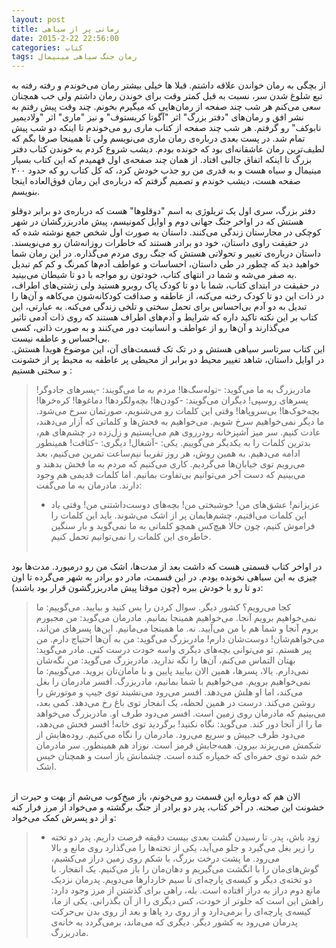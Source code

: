 ```yaml
---
layout: post
title: رمانی پر از سیاهی
date: 2015-2-22 22:56:00
categories: کتاب
tags: رمان جنگ سیاهی مینیمال
---
```

از بچگی به رمان خواندن علاقه داشتم. قبلا ها خیلی بیشتر رمان می‌خوندم و رفته رفته به تبع شلوغ شدن سر، نسبت به قبل کمتر وقت برای خوندن رمان داشتم ولی خب همچنان سعی می‌کنم هر شب چند صفحه از رمان‌هایی که میگیرم بخونم. چند وقت پیش رفتم به نشر افق و رمان‌های "دفتر بزرگ" اثر "آگوتا کریستوف" و نیز "ماری" اثر "ولادیمیر نابوکف" رو گرفتم. هر شب چند صفحه از کتاب ماری رو می‌خوندم تا اینکه دو شب پیش تمام شد. در پست بعدی درباره‌ی رمان ماری می‌نویسم ولی تا همینجا صرفا بگم که
لطیف‌ترین رمان عاشقانه‌ای بود که خونده بودم. دیشب شروع کردم به خوندن کتاب دفتر بزرگ تا اینکه اتفاق جالبی افتاد. از همان چند صفحه‌ی اول فهمیدم که این کتاب بسیار مینیمال و سیاه هست و به قدری من رو جذب خودش کرد، که کل کتاب رو که حدود ۲۰۰ صفحه هست، دیشب خوندم و تصمیم گرفتم که درباره‌ی این رمان فوق‌العاده اینجا بنویسم. <br>

دفتر بزرگ، سری اول یک تریلوژی به اسم "دوقلوها" هست که درباره‌ی دو برابر دوقلو هستش که در اواخر جنگ جهانی دوم و اوایل کمونیسم، پیش مادربزرگشان در شهر کوچکی در مجارستان زندگی می‌کنند. داستان به صورت اول شخص جمع نوشته شده که در حقیقت راوی داستان، خود دو برادر هستند که خاطرات روزانه‌شان رو می‌نویسند.
داستان درباره‌ی تغییر و تحولاتی هستش که جنگ روی مردم می‌گذاره. در این رمان شما خواهید دید که چطور در طی داستان، احساسات و عواطف آدم‌ها کمرنگ و کم کم تبدیل به صفر می‌شه و شما در انتهای کتاب، خودتون رو مواجه با دو تا شیطان می‌بینید.<br>
در حقیقت در ابتدای کتاب، شما با دو تا کودک پاک روبرو هستید ولی زشتی‌های اطراف، در ذات این دو تا کودک رخنه می‌کنه، از عاطفه و صداقت کودکانه‌شون می‌کاهه و آن‌ها را تبدیل به دو آدم بی‌احساس برای تحمل سختی و تلخی زندگی می‌کنه. به عبارتی، این کتاب بر این نکته تاکید داره که شرایط و آدم‌های اطراف هستند که روی ذات آدمی تاثیر می‌گذارند و آن‌ها رو از عواطف و انسانیت دور می‌کنند و به صورت ذاتی، کسی بی‌احساس و عاطفه نیست. <br>
این کتاب سرتاسر سیاهی هستش و در تک تک قسمت‌های آن، این موضوع هویدا هستش. در اوایل داستان، شاهد تغییر محیط دو برابر از محیطی پر عاطفه به محیط پر از خشونت و سختی هستیم : <br>

> مادربزرگ به ما می‌گوید: 
> -توله‌سگ‌ها!
> مردم به ما می‌گویند:
> -پسرهای جادوگر! پسرهای روسپی!
> دیگران می‌گویند:
> -کودن‌ها! بچه‌ولگردها! دماغوها! کره‌خرها! بچه‌خوک‌ها! بی‌سروپاها! 
> وقتی این کلمات رو می‌شنویم، صورتمان سرخ می‌شود. ما دیگر نمی‌خواهیم سرخ شویم. می‌خواهیم به فحش‌ها و کلماتی که آزار می‌دهند، عادت کنیم.
> سر میز آشپزخانه رودرروی هم می‌ایستیم و زل‌زده در چشم‌های هم، بدترین کلمات را به یکدیگر می‌گوییم.
> یکی:
> -آشغال!
> دیگری:
> -کثافت!
> همینطور ادامه می‌دهیم. به همین روش، هر روز تقریبا نیم‌ساعت تمرین می‌کنیم، بعد می‌رویم توی خیابان‌ها می‌گردیم. کاری می‌کنیم که مردم به ما فحش بدهند و می‌بینیم که دست آخر می‌توانیم بی‌تفاوت بمانیم.
> اما کلمات قدیمی هم وجود دارند. مادرمان به ما می‌گفت:
> - عزیزانم! عشق‌های من! خوشبختی من! بچه‌های دوست‌داشتنی من!
> وقتی یاد این کلمات می‌افتیم، چشم‌هایمان پر از اشک می‌شوند. باید این کلمات را فراموش کنیم، چون حالا هیچ‌کس همچو کلماتی به ما نمی‌گوید و بار سنگین خاطره‌ی این کلمات را نمی‌توانیم تحمل کنیم.
<br> <br>

در اواخر کتاب قسمتی هست که داشت بعد از مدت‌ها، اشک من رو درمیورد. مدت‌ها بود چیزی به این سیاهی نخونده بودم. در این قسمت، مادر دو برادر به شهر می‌گرده تا اون دو تا رو با خودش ببره (چون موقتا پیش مادربزرگشون قرار بود باشند): <br>

> کجا می‌رویم؟
> کشور دیگر. سوال کردن را بس کنید و بیایید.
> می‌گوییم:
> ما نمی‌خواهیم برویم آنجا. می‌خواهیم همینجا بمانیم.
> مادرمان می‌گوید:
> من مجبورم بروم آنجا و شما هم با من می‌آیید.
> نه. ما همینجا می‌مانیم.
> این‌ها پسرهای من‌اند، می‌خواهم‌شان! دوست‌شان دارم!
> مادربزرگ می‌گوید:
> من به آن‌ها احتیاج دارم. من پیر هستم. تو می‌توانی بچه‌های دیگری واسه خودت درست کنی.
> مادر می‌گوید:
> بهتان التماس می‌کنم، آن‌ها را نگه ندارید.
> مادربزرگ می‌گوید:
> من نگه‌شان نمی‌دارم. یالا، پسرها، همین الان بیایید پایین و با مامان‌تان بروید.
> می‌گوییم:
> ما نمی‌خواهیم برویم. می‌خواهیم با شما بمانیم، مادربزرگ.
> افسر مادرمان را بغل می‌کند، اما او هلش می‌دهد. افسر می‌رود می‌نشیند توی جیپ و موتورش را روشن می‌کند. درست در همین لحظه، یک انفجار توی باغ رخ می‌دهد. کمی بعد، می‌بینیم که مادرمان روی زمین است. افسر می‌دود طرف او. مادربزرگ می‌خواهد ما را از آنجا دور کند. می‌گوید:
> نگاه نکنید! برگردید توی خانه!
> افسر فحش می‌دهد، می‌دود طرف جیپش و سریع می‌رود.
> مادرمان را نگاه می‌کنیم. روده‌هایش از شکمش می‌ریزند بیرون. همه‌جایش قرمز است. نوزاد هم همینطور. سر مادرمان خم شده توی حفره‌ای که خمپاره کنده است. چشمانش باز است و همچنان خیس اشک.
<br>
الان هم که دوباره این قسمت رو می‌خونم، باز میخ‌کوب می‌شم از بهت و حیرت از خشونت این صحنه. در آخر کتاب، پدر دو برادر از جنگ برگشته و می‌خواد از مرز فرار کنه و از دو پسرش کمک می‌خواد: <br>

> - زود باش، پدر. تا رسیدن گشت بعدی بیست دقیقه فرصت داریم.
> پدر دو تخته را زیر بغل می‌گیرد و جلو می‌آید، یکی از تخته‌ها را می‌گذارد روی مانع و بالا می‌رود.
> ما پشت درخت بزرگ، با شکم روی زمین دراز می‌کشیم، گوش‌های‌مان را با انگشت می‌گیریم و دهان‌مان را باز می‌کنیم.
> یک انفجار.
> با دو تخته‌ی دیگر و کیسه‌ی پارچه‌ای تا سیم خاردارها می‌دویم.
> پدرمان نزدیک مانع دوم دراز به دراز افتاده است.
> بله، راهی برای گذشتن از مرز وجود دارد: راهش این است که جلوتر از خودت، کس دیگری را از آن بگذرانی.
> یکی از ما، کیسه‌ی پارچه‌ای را برمی‌دارد و از روی رد پاها و بعد از روی بدن بی‌حرکت پدرمان می‌رود به کشور دیگر.
> دیگری که می‌ماند، برمی‌گردد به خانه‌ی مادربزرگ.
